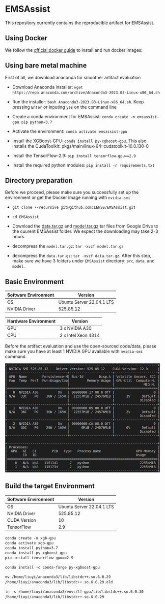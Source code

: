# EMSAssist

This repository currently contains the reproducible artifact for EMSAssist.

## Using Docker

We follow the [official docker guide](https://www.digitalocean.com/community/tutorials/how-to-install-and-use-docker-on-ubuntu-20-04) to install and run docker images:


## Using bare metal machine 
First of all, we download anaconda for smoother artifact evaluation

* Download Anaconda installer: `wget https://repo.anaconda.com/archive/Anaconda3-2023.03-Linux-x86_64.sh`

* Run the installer: `bash Anaconda3-2023.03-Linux-x86_64.sh`. Keep pressing `Enter` or inputing `yes` on the command line

* Create a conda environment for EMSAssist: `conda create -n emsassist-gpu pip python=3.7`

* Activate the environment: `conda activate emsassist-gpu`

* Install the XGBoost-GPU: `conda install py-xgboost-gpu`. This also installs the CudaToolkit: pkgs/main/linux-64::cudatoolkit-10.0.130-0 

* Install the TensorFlow-2.9: `pip install tensorflow-gpu==2.9`

* Install the required python modules: `pip install -r requirements.txt`

## Directory preparation

Before we proceed, please make sure you successfully set up the environment or get the Docker image running with `nvidia-smi`

* `git clone --recursive git@github.com:LENSS/EMSAssist.git`

* `cd EMSAssist`

* Download the [data.tar.gz](https://drive.google.com/file/d/1Li-oA6ZfuHx2EbqGWbhK-sZvwgnHVJs9/view?usp=share_link) and [model.tar.gz](https://drive.google.com/file/d/12LOuUl__T-oVMBQRLd8p7m27AiepQrSR/view?usp=share_link) tar files from Google Drive to the cuurent EMSAssist folder. We expect the downloading may take 2-3 hours.

* decompress the `model.tar.gz`: `tar -xvzf model.tar.gz`

* decompress the `data.tar.gz`: `tar -xvzf data.tar.gz`. After this step, make sure we have 3 folders under `EMSAssist` directory: `src`, `data`, and `model`.




<!-- we create and activate a conda environment with tensorflow-gpu: `conda activate tf-gpu` -->

## Basic Environment

| Software Environment  | Version |
| ------------- | ------------- |
| OS  | Ubuntu Server 22.04.1 LTS |
| NVIDIA Driver  | 525.85.12  |

| Hardware Environment  | Version |
| ------------- | ------------- |
| GPU  | 3 x NVIDIA A30   |
| CPU | 2 x Intel Xeon 4314 |

Before the artifact evaluation and use the open-sourced code/data, please make sure you have at least 1 NVIDIA GPU available with `nvidia-smi` command.

![nvidia-gpu](./nvidia-smi.png)

## Build the target Environment

| Software Environment  | Version |
| ------------- | ------------- |
| OS  | Ubuntu Server 22.04.1 LTS |
| NVIDIA Driver  | 525.85.12  |
| CUDA Version  | 10   |
| TensorFlow  | 2.9   |


```
conda create -n xgb-gpu
conda activate xgb-gpu
conda install python=3.7
conda install py-xgboost-gpu
pip install tensorflow-gpu==2.9
```

`conda install -c conda-forge py-xgboost-gpu`

`mv /home/liuyi/anaconda3/lib/libstdc++.so.6.0.29 /home/liuyi/anaconda3/lib/libstdc++.so.6.0.29.old`

`ln -s /home/liuyi/anaconda3/envs/tf-gpu/lib/libstdc++.so.6.0.30 /home/liuyi/anaconda3/lib/libstdc++.so.6.0.29`
